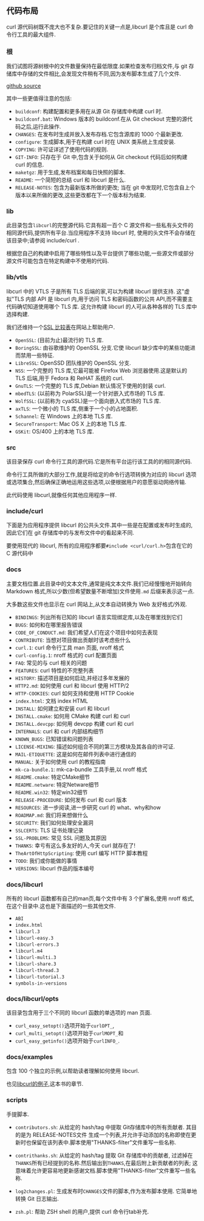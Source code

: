 ## 代码布局

curl 源代码树既不庞大也不复杂.要记住的关键一点是,libcurl 是个库且是 curl 命令行工具的最大组件.

### 根

我们试图将源树根中的文件数量保持在最低限度.如果检查发布归档文件,与 git 存储库中存储的文件相比,会发现文件稍有不同,因为发布脚本生成了几个文件.

[github source](https://github.com/curl/curl)

其中一些更值得注意的包括:

- `buildconf`: 构建配置和更多用在从源 Git 存储库中构建 curl 时.
- `buildconf.bat`: Windows 版本的 buildconf.在从 Git checkout 完整的源代码之后,运行此操作.
- `CHANGES`: 在发布时生成并放入发布存档.它包含源库的 1000 个最新更改.
- `configure`: 生成脚本,用于在构建 curl 时在 UNIX 类系统上生成安装.
- `COPYING`: 许可证详述了使用代码的规则.
- `GIT-INFO`: 只存在于 Git 中,包含关于如何从 Git checkout 代码后如何构建 curl 的信息.
- `maketgz`: 用于生成,发布档案和每日快照的脚本.
- `README`: 一个简短的总结 curl 和 libcurl 是什么.
- `RELEASE-NOTES`: 包含为最新版本所做的更改; 当在 git 中发现时,它包含自上个版本以来所做的更改,这些更改都在下一个版本标为结束.

### lib

此目录包含`libcurl`的完整源代码.它具有超一百个 C 源文件和一些私有头文件的相同源代码,提供所有平台.当应用程序不支持 libcurl 时, 使用的头文件不会存储在该目录中;请参阅 include/curl .

根据您自己的构建中启用了哪些特性以及平台提供了哪些功能,一些源文件或部分源文件可能包含在特定构建中不使用的代码.

### lib/vtls

libcurl 中的 VTLS 子是所有 TLS 后端的家,可以为构建 libcurl 提供支持. 这"虚拟"TLS 内部 API 是 libcurl 内,用于访问 TLS 和密码函数的公共 API,而不需要主代码确切知道使用哪个 TLS 库. 这允许构建 libcurl 的人可从各种各样的 TLS 库中选择构建.

我们还维持一个[SSL 比较表](https://curl.haxx.se/docs/ssl-compared.html)在网站上帮助用户.

- `OpenSSL`: (目前为止)最流行的 TLS 库.
- `BoringSSL`: 由谷歌维护的 OpenSSL 分支.它使 libcurl 缺少库中的某些功能进而禁用一些特征.
- `LibreSSL`: OpenSSD 团队维护的 OpenSSL 分支.
- `NSS`: 一个完整的 TLS 库,它最可能被 Firefox Web 浏览器使用.这是默认的 TLS 后端,用于 Fedora 和 ReHAT 系统的 curl.
- `GnuTLS`: 一个完整的 TLS 库,Debian 默认情况下使用的封装 curl.
- `mbedTLS`: (以前称为 PolarSSL)是一个针对嵌入式市场的 TLS 库.
- `WolfSSL`: (以前称为 cyaSSL)是一个面向嵌入式市场的 TLS 库.
- `axTLS`: 一个微小的 TLS 库,侧重于一个小的占地面积.
- `Schannel`: 在 Windows 上的本地 TLS 库.
- `SecureTransport`: Mac OS X 上的本地 TLS 库.
- `GSKit`: OS/400 上的本地 TLS 库.

### src

该目录保存 curl 命令行工具的源代码.它是所有平台运行该工具的的相同源代码.

命令行工具所做的大部分工作,就是将给定的命令行选项转换为对应的 libcurl 选项或选项集合,然后确保正确地运用这些选项,以便根据用户的意愿驱动网络传输.

此代码使用 libcurl,就像任何其他应用程序一样.

### include/curl

下面是为应用程序提供 libcurl 的公共头文件.其中一些是在配置或发布时生成的,因此它们在 git 存储库中的与发布文件中的看起来不同.

要使用现代的 libcurl, 所有的应用程序都要`#include <curl/curl.h>`包含在它的 C 源代码中

### docs

主要文档位置.此目录中的文本文件,通常是纯文本文件.我们已经慢慢地开始转向 Markdown 格式,所以少数(但希望数量不断增加)文件使用`.md` 后缀来表示这一点.

大多数这些文件也显示在 curl 网站上,从文本自动转换为 Web 友好格式/外观.

- `BINDINGS`: 列出所有已知的 libcurl 语言实现绑定库,以及在哪里找到它们
- `BUGS`: 如何和在哪里报告错误
- `CODE_OF_CONDUCT.md`: 我们希望人们在这个项目中如何去表现
- `CONTRIBUTE`: 当想对项目做出贡献时该考虑些什么
- `curl.1`: curl 命令行工具 man 页面, nroff 格式
- `curl-config.1`:  nroff 格式的 curl 配置页面
- `FAQ`: 常见的与 curl 相关的问题
- `FEATURES`: curl 特性的不完整列表
- `HISTORY`: 描述项目是如何启动,并经过多年发展的
- `HTTP2.md`: 如何使用 curl 和 libcurl 使用 HTTP/2
- `HTTP-COOKIES`: curl 如何支持和使用 HTTP Cookie
- `index.html`: 文档 index HTML
- `INSTALL`: 如何建立和安装 curl 和 libcurl
- `INSTALL.cmake`: 如何用 CMake 构建 curl 和 curl
- `INSTALL.devcpp`: 如何用 devcpp 构建 curl 和 curl
- `INTERNALS`: curl 和 curl 内部结构细节
- `KNOWN_BUGS`: 已知错误和问题列表
- `LICENSE-MIXING`: 描述如何组合不同的第三方模块及其各自的许可证.
- `MAIL-ETIQUETTE`: 这是如何在邮件列表中进行通信的
- `MANUAL`: 关于如何使用 curl 的教程指南
- `mk-ca-bundle.1`: mk-ca-bundle 工具手册,以 nroff 格式
- `README.cmake`: 特定CMake细节
- `README.netware`: 特定Netware细节
- `README.win32`: 特定win32细节
- `RELEASE-PROCEDURE`: 如何发布 curl 和 curl 版本
- `RESOURCES`: 进一步阅读,进一步研究 curl 的 what、why和how
- `ROADMAP.md`: 我们将来想做什么
- `SECURITY`: 我们如何处理安全漏洞
- `SSLCERTS`: TLS 证书处理记录
- `SSL-PROBLEMS`: 常见 SSL 问题及其原因
- `THANKS`: 幸亏有这么多友好的人,今天 curl 就存在了!
- `TheArtOfHttpScripting`: 使用 curl 编写 HTTP 脚本教程
- `TODO`: 我们或你能做的事情
- `VERSIONS`: libcurl 作品的版本编号

### docs/libcurl

所有的 libcurl 函数都有自己的man页,每个文件中有 3 个扩展名,使用 nroff 格式,在这个目录中.这也是下面描述的一些其他文件.

- `ABI`
- `index.html`
- `libcurl.3`
- `libcurl-easy.3`
- `libcurl-errors.3`
- `libcurl.m4`
- `libcurl-multi.3`
- `libcurl-share.3`
- `libcurl-thread.3`
- `libcurl-tutorial.3`
- `symbols-in-versions`

### docs/libcurl/opts

该目录包含用于三个不同的 libcurl 函数的单选项的 man 页面.

- `curl_easy_setopt()`选项开始于`curlOPT_`,
- `curl_multi_setopt()`选项开始于`curlMOPT_`和
- `curl_easy_getinfo()`选项开始于`curlINFO_`.

### docs/examples

包含 100 个独立的示例,以帮助读者理解如何使用 libcurl.

也见[libcurl的例子](libcurl-examples.zh.md),这本书的章节.

### scripts

手提脚本.

- `contributors.sh`: 从给定的 hash/tag 中提取 Git存储库中的所有贡献者. 其目的是为 RELEASE-NOTES文件 生成一个列表,并允许手动添加的名称即使在更新时也保留在该列表中.脚本使用"THANKS-filter"文件重写一些名称.

- `contrithanks.sh`: 从给定的 hash/tag 提取 Git 存储库中的贡献者, 过滤掉在`THANKS`所有已经提到的名称.然后输出到`THANKS`,在最后附上新贡献者的列表; 这意味着允许更容易地更新感谢文档.脚本使用"THANKS-filter"文件重写一些名称.

- `log2changes.pl`: 生成发布时`CHANGES`文件的脚本,作为发布脚本使用. 它简单地转换 Git 日志输出.

- `zsh.pl`: 帮助 ZSH shell 的用户,提供 curl 命令行tab补充.

